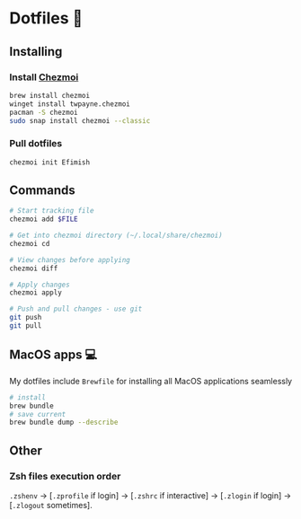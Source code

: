 # Dotfiles 🔧

## Installing

### Install [Chezmoi](https://chezmoi.io/)

```bash
brew install chezmoi
winget install twpayne.chezmoi
pacman -S chezmoi
sudo snap install chezmoi --classic 
```

### Pull dotfiles

```bash
chezmoi init Efimish
```

## Commands

```bash
# Start tracking file
chezmoi add $FILE

# Get into chezmoi directory (~/.local/share/chezmoi)
chezmoi cd

# View changes before applying
chezmoi diff

# Apply changes
chezmoi apply

# Push and pull changes - use git
git push
git pull
```

## MacOS apps 💻

My dotfiles include `Brewfile` for installing all MacOS applications seamlessly

```bash
# install
brew bundle
# save current
brew bundle dump --describe
```

## Other

### Zsh files execution order

`.zshenv` → [`.zprofile` if login] → [`.zshrc` if interactive] → [`.zlogin` if login] → [`.zlogout` sometimes].
